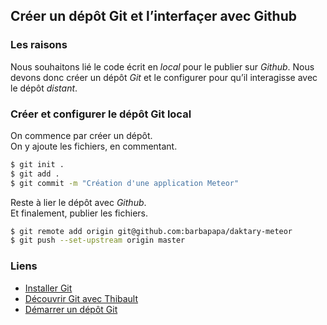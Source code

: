 ## Créer un dépôt Git et l’interfaçer avec Github

### Les raisons
  
Nous souhaitons lié le code écrit en *local* pour le publier sur *Github*. Nous devons donc créer un dépôt *Git* et le configurer pour qu’il interagisse avec le dépôt *distant*.

### Créer et configurer le dépôt Git local
  
On commence par créer un dépôt.  
On y ajoute les fichiers, en commentant.

``` bash
$ git init .
$ git add .
$ git commit -m "Création d'une application Meteor"
```

Reste à lier le dépôt avec *Github*.  
Et finalement, publier les fichiers.

``` bash
$ git remote add origin git@github.com:barbapapa/daktary-meteor
$ git push --set-upstream origin master
```

### Liens
- [Installer Git][1]
- [Découvrir Git avec Thibault][2]
- [Démarrer un dépôt Git][3]

[1]:	https://git-scm.com/book/fr/v2/D%C3%A9marrage-rapide-Installation-de-Git
[2]:	http://www.miximum.fr/blog/decouvrir-git/
[3]:	https://git-scm.com/book/fr/v2/Les-bases-de-Git-D%C3%A9marrer-un-d%C3%A9p%C3%B4t-Git
